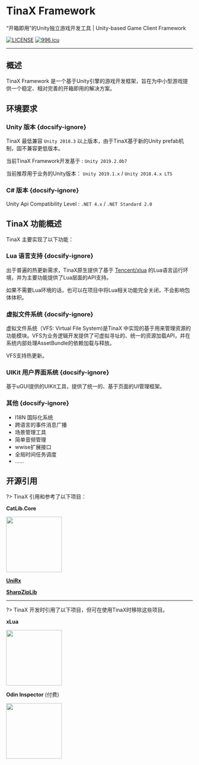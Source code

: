 # TinaX Framework
“开箱即用”的Unity独立游戏开发工具 | Unity-based Game Client Framework

[![LICENSE](https://img.shields.io/badge/license-NPL%20(The%20996%20Prohibited%20License)-blue.svg)](https://github.com/996icu/996.ICU/blob/master/LICENSE)
<a href="https://996.icu"><img src="https://img.shields.io/badge/link-996.icu-red.svg" alt="996.icu"></a>

------

## 概述

TinaX Framework 是一个基于Unity引擎的游戏开发框架，旨在为中小型游戏提供一个稳定、相对完善的开箱即用的解决方案。

## 环境要求

### Unity 版本 {docsify-ignore}

TinaX 最低兼容 `Unity 2018.3` 以上版本，由于TinaX基于新的Unity prefab机制，固不兼容更低版本。

当前TinaX Framework开发基于 : `Unity 2019.2.0b7`

当前推荐用于业务的Unity版本： `Unity 2019.1.x` / `Unity 2018.4.x LTS`

### C# 版本 {docsify-ignore}

Unity Api Compatibility Level : `.NET 4.x` / `.NET Standard 2.0`


## TinaX 功能概述

TinaX 主要实现了以下功能：

### Lua 语言支持 {docsify-ignore}

出于普遍的热更新需求，TinaX原生提供了基于 [Tencent/xlua](https://github.com/Tencent/xLua) 的Lua语言运行环境，并为主要功能提供了Lua层面的API支持。

如果不需要Lua环境的话，也可以在项目中将Lua相关功能完全关闭，不会影响包体体积。

### 虚拟文件系统 {docsify-ignore}

虚拟文件系统（VFS: Virtual File System)是TinaX 中实现的基于用来管理资源的功能模块。VFS为业务逻辑开发提供了可虚拟寻址的、统一的资源加载API，并在系统内部处理AssetBundle的依赖加载与释放。

VFS支持热更新。

### UIKit 用户界面系统 {docsify-ignore}

基于uGUI提供的UIKit工具，提供了统一的、基于页面的UI管理框架。

### 其他 {docsify-ignore}

- I18N 国际化系统
- 跨语言的事件消息广播
- 场景管理工具
- 简单音频管理
- wwise扩展接口
- 全局时间任务调度
- ……


## 开源引用

?> TinaX 引用和参考了以下项目：

**CatLib.Core**


<a href="https://github.com/CatLib/Core" target="_blank"><img src="https://camo.githubusercontent.com/d402b21f4ebb6532d5d20d94fbfbb3a5c26914fa/687474703a2f2f6361746c69622e696f2f696d67732f6c6f676f2d7478742e706e67" width = "150" /></a>

**[UniRx](https://github.com/neuecc/UniRx)**

**[SharpZipLib](https://github.com/icsharpcode/SharpZipLib)**

------

?> TinaX 开发时引用了以下项目，但可在使用TinaX时移除这些项目。

**xLua**

<a href="https://github.com/Tencent/xLua" target="_blank"><img src="https://github.com/Tencent/xLua/raw/master/Assets/XLua/Doc/xLua.png" width = "150" /></a>

**Odin Inspector** (付费)

<a href="https://odininspector.com/" target="_blank"><img src="https://odininspector.com/files/misc/logo.png" width = "150" /></a>
